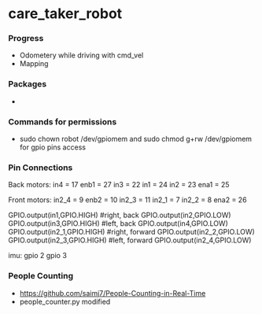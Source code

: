 # care_taker_robot

### Progress
- Odometery while driving with cmd_vel
- Mapping 


### Packages
- 


### Commands for permissions
- sudo chown robot /dev/gpiomem and sudo chmod g+rw /dev/gpiomem for gpio pins access


### Pin Connections 
Back motors: 
in4 = 17
enb1 = 27
in3 = 22
in1 = 24
in2 = 23
ena1 = 25

Front motors:
in2_4 = 9
enb2 = 10
in2_3 = 11
in2_1 = 7
in2_2 = 8
ena2 = 26

GPIO.output(in1,GPIO.HIGH) #right, back
GPIO.output(in2,GPIO.LOW)
GPIO.output(in3,GPIO.HIGH) #left, back
GPIO.output(in4,GPIO.LOW)
GPIO.output(in2_1,GPIO.HIGH) #right, forward
GPIO.output(in2_2,GPIO.LOW)
GPIO.output(in2_3,GPIO.HIGH) #left, forward
GPIO.output(in2_4,GPIO.LOW)

imu:
gpio 2
gpio 3

### People Counting 
- https://github.com/saimj7/People-Counting-in-Real-Time
- people_counter.py modified

